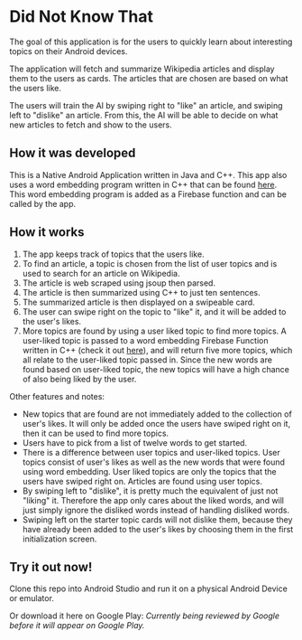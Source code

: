 # Did Not Know That

The goal of this application is for the users to quickly learn about interesting topics on their Android devices.

The application will fetch and summarize Wikipedia articles and display them to the users as cards. The articles that are chosen are based on what the users like.

The users will train the AI by swiping right to "like" an article, and swiping left to "dislike" an article. From this, the AI will be able to decide on what new articles to fetch and show to the users.

## How it was developed

This is a Native Android Application written in Java and C++. This app also uses a word embedding program written in C++ that can be found [here](https://github.com/kylewuu/Word-Embedding). This word embedding program is added as a Firebase function and can be called by the app.

## How it works

1. The app keeps track of topics that the users like.
2. To find an article, a topic is chosen from the list of user topics and is used to search for an article on Wikipedia.
3. The article is web scraped using jsoup then parsed.
4. The article is then summarized using C++ to just ten sentences.
5. The summarized article is then displayed on a swipeable card.
6. The user can swipe right on the topic to "like" it, and it will be added to the user's likes.
7. More topics are found by using a user liked topic to find more topics. A user-liked topic is passed to a word embedding Firebase Function written in C++ (check it out [here](https://github.com/kylewuu/Word-Embedding)), and will return five more topics, which all relate to the user-liked topic passed in. Since the new words are found based on user-liked topic, the new topics will have a high chance of also being liked by the user.

Other features and notes:

- New topics that are found are not immediately added to the collection of user's likes. It will only be added once the users have swiped right on it, then it can be used to find more topics.
- Users have to pick from a list of twelve words to get started.
- There is a difference between user topics and user-liked topics. User topics consist of user's likes as well as the new words that were found using word embedding. User liked topics are only the topics that the users have swiped right on. Articles are found using user topics.
- By swiping left to "dislike", it is pretty much the equivalent of just not "liking" it. Therefore the app only cares about the liked words, and will just simply ignore the disliked words instead of handling disliked words.
- Swiping left on the starter topic cards will not dislike them, because they have already been added to the user's likes by choosing them in the first initialization screen.

## Try it out now!

Clone this repo into Android Studio and run it on a physical Android Device or emulator.

Or download it here on Google Play: _Currently being reviewed by Google before it will appear on Google Play._
